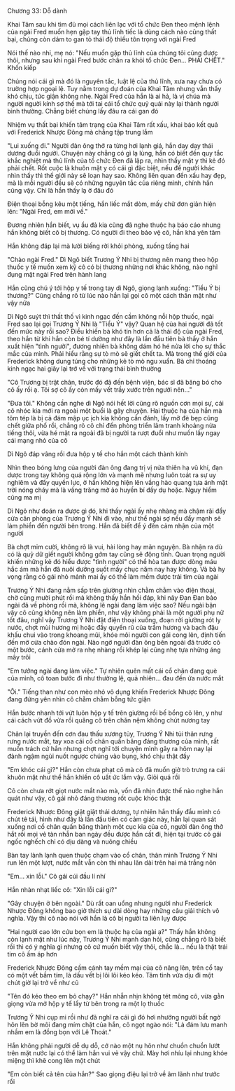 




Chương 33: Dỗ dành

Khai Tâm sau khi tìm đủ mọi cách liên lạc với tổ chức Đen theo mệnh lệnh của ngài Fred muốn hẹn gặp tay thủ lĩnh tiếc là dùng cách nào cũng thất bại, chúng còn dám to gan tỏ thái độ thiếu tôn trọng với ngài Fred

Nói thế nào nhỉ, mẹ nó: "Nếu muốn gặp thủ lĩnh của chúng tôi cũng được thôi, nhưng sau khi ngài Fred bước chân ra khỏi tổ chức Đen... PHẢI CHẾT." Khốn kiếp

Chúng nói cái gì mà đó là nguyên tắc, luật lệ của thủ lĩnh, xưa nay chưa có trường hợp ngoại lệ. Tuy nằm trong dự đoán của Khai Tâm nhưng vẫn thấy khó chịu, tức giận không nhẹ. Ngài Fred của hắn là ai hả, là vị chúa mà người người kính sợ thế mà tới tai cái tổ chức quỷ quái này lại thành người bình thường. Chẳng biết chúng lấy đâu ra cái gan đó

Nhiệm vụ thất bại khiến tâm trạng của Khai Tâm rất xấu, khai báo kết quả với Frederick Nhược Đông mà chẳng tập trung lắm

"Lui xuống đi." Người đàn ông thở ra từng hơi lạnh giá, hắn day day thái dương đuổi người. Chuyện này chẳng có gì lạ lùng, hắn có biết đến quy tắc khắc nghiệt mà thủ lĩnh của tổ chức Đen đã lập ra, nhìn thấy mặt y thì kẻ đó phải chết. Rốt cuộc là khuôn mặt y có cái gì đặc biệt, nếu để người khác nhìn thấy thì thế giới này sẽ loạn hay sao. Không liên quan đến xấu hay đẹp, mà là mỗi người đều sẽ có những nguyên tắc của riêng mình, chính hắn cũng vậy. Chỉ là hắn thấy lạ ở đâu đó

Điện thoại bỗng kêu một tiếng, hắn liếc mắt dòm, mấy chữ đơn giản hiện lên: "Ngài Fred, em mới về."

Đương nhiên hắn biết, vụ ẩu đả kia cũng đã nghe thuộc hạ báo cáo nhưng hắn không biết cô bị thương. Có người đi theo bảo vệ cô, hắn khá yên tâm


Hắn không đáp lại mà lười biếng rời khỏi phòng, xuống tầng hai

"Chào ngài Fred." Dì Ngô biết Trương Ý Nhi bị thương nên mang theo hộp thuốc y tế muốn xem kỹ cô có bị thương những nơi khác không, nào nghĩ đụng mặt ngài Fred trên hành lang

Hắn cũng chú ý tới hộp y tế trong tay dì Ngô, giọng lạnh xuống: "Tiểu Ý bị thương?" Cũng chẳng rõ từ lúc nào hắn lại gọi cô một cách thân mật như vậy nữa

Dì Ngô suýt thì thất thố vì kinh ngạc đến cầm không nỗi hộp thuốc, ngài Fred sao lại gọi Trương Ý Nhi là "Tiểu Ý" vậy? Quan hệ của hai người đã tốt đến mức này rồi sao? Điều khiến bà khó tin hơn cả là thái độ của ngài Fred, theo hắn từ khi hắn còn bé tí dường như đây là lần đầu tiên bà thấy ở hắn xuất hiện "tình người", đương nhiên bà không dám hó hé nửa lời cho sự thắc mắc của mình. Phải hiểu rằng sự tò mò sẽ giết chết ta. Mà trong thế giới của Frederick không dung túng cho những kẻ tò mò ngu xuẩn. Bà chỉ thoáng kinh ngạc hai giây lại trở về với trạng thái bình thường

"Cô Trương bị trật chân, trước đó đã đến bệnh viện, bác sĩ đã băng bó cho cô ấy rồi ạ. Tôi sợ cô ấy còn mấy vết trầy xước trên người nên..."

"Đưa tôi." Không cần nghe dì Ngô nói hết lời cũng rõ nguồn cơn mọi sự, cái cô nhóc kia mới ra ngoài một buổi là gây chuyện. Hai thuộc hạ của hắn mà tôm tép là bị cả đám mập ục ịch kia không cần đánh, lấy mỡ đè bẹp cũng chết giữa phố rồi, chẳng rõ cô chỉ đến phòng triển lãm tranh khoảng nửa tiếng thôi, vừa hé mặt ra ngoài đã bị người ta rượt đuổi như muốn lấy ngay cái mạng nhỏ của cô

Dì Ngô đáp vâng rồi đưa hộp y tế cho hắn một cách thành kính

Nhìn theo bóng lưng của người đàn ông đang trị vị nửa thiên hạ vũ khí, đạn dược trong tay không quá rộng lớn và mạnh mẽ nhưng luôn toát ra sự uy nghiêm và đầy quyền lực, ở hắn không hiện lên vầng hào quang tựa ánh mặt trời nóng cháy mà là vầng trăng mờ ảo huyền bí đầy dụ hoặc. Nguy hiểm cũng ma mị

Dì Ngô như đoán ra được gì đó, khi thấy ngài ấy nhẹ nhàng mà chậm rãi đẩy cửa căn phòng của Trương Ý Nhi đi vào, như thể ngài sợ nếu đẩy mạnh sẽ làm phiền đến người bên trong. Hắn đã biết để ý đến cảm nhận của một người

Bà chợt mỉm cười, không rõ là vui, hài lòng hay mãn nguyện. Bà nhận ra dù có là quỷ dữ giết người không gớm tay cũng sẽ động tình. Quan trọng người khiến những kẻ đó hiểu được "tình người" có thể hòa tan được dòng máu hắc ám mà hắn đã nuôi dưỡng suốt mấy chục năm nay hay không. Và bà hy vọng rằng cô gái nhỏ mảnh mai ấy có thể làm mềm được trái tim của ngài

Trương Ý Nhi đang nằm sấp trên giường nhìn chằm chằm vào điện thoại, chờ cũng mười phút rồi mà không thấy hắn hồi đáp, khi nãy Đan Đan bảo ngài đã về phòng rồi mà, không lẽ ngài đang làm việc sao? Nếu ngài bận vậy cô cũng không nên làm phiền, như vậy không phải là một người phụ nữ tốt đâu, nghĩ vậy Trương Ý Nhi đặt điện thoại xuống, đoạn rời giường rót ly nước, chợt mùi hương mị hoặc đầy quyến rũ của trầm hương và bạch đậu khấu chui vào trong khoang mũi, khóe môi người con gái cong lên, định tiến đến mở cửa chào đón ngài. Nào ngờ người đàn ông bên ngoài đã trước cô một bước, cánh cửa mở ra nhẹ nhàng rồi khép lại cũng nhẹ tựa những áng mây trôi


"Em tưởng ngài đang làm việc." Tự nhiên quên mất cái cổ chân đang què của mình, cô toan bước đi như thường lệ, quả nhiên... đau đến ứa nước mắt

"Ôi." Tiếng than như con mèo nhỏ vô dụng khiến Frederick Nhược Đông đang đứng yên nhìn cô chằm chằm bỗng tức giận

Hắn bước nhanh tới vứt luôn hộp y tế trên giường rồi bế bổng cô lên, y như cái cách vứt đồ vừa rồi quăng cô trên chăn nệm không chút nương tay

Chân lại truyền đến cơn đau thấu xương tủy, Trương Ý Nhi tủi thân rưng rưng nước mắt, tay xoa cái cổ chân quấn băng đáng thương của mình, rất muốn trách cứ hắn nhưng chợt nghĩ tới chuyện mình gây ra hôm nay lại đành ngậm ngùi nuốt ngược chúng vào bụng, khó chịu thật đấy

"Em khóc cái gì?" Hắn còn chưa phạt cô mà cô đã muốn giở trò trưng ra cái khuôn mặt như thể hắn khiến cô uất ức lắm vậy. Giỏi quá rồi

Cô còn chưa rớt giọt nước mắt nào mà, vốn đã nhịn được thế nào nghe hắn quát như vậy, cô gái nhỏ đáng thương rốt cuộc khóc thật

Frederick Nhược Đông giật giật thái dương, tự nhiên hắn thấy đầu mình có chút tê tái, hình như đây là lần đầu tiên có cảm giác này, hắn lại quan sát xuống nơi cổ chân quấn băng thành một cục kia của cô, người đàn ông thở hắt rồi mọi vẻ tàn nhẫn ban ngày đều được hắn cất đi, hiện tại trước cô gái ngốc nghếch chỉ có dịu dàng và nuông chiều

Bàn tay lành lạnh quen thuộc chạm vào cổ chân, thân mình Trương Ý Nhi run lên một lượt, nước mắt vẫn còn thi nhau lăn dài trên hai má trắng nõn

"Em... xin lỗi." Cô gái cúi đầu lí nhí

Hắn nhàn nhạt liếc cô: "Xin lỗi cái gì?"


"Gây chuyện ở bên ngoài." Dù rất oan uổng nhưng người như Frederick Nhược Đông không bao giờ thích sự dài dòng hay những câu giải thích vô nghĩa. Vậy thì cô nào nói với hắn là cô bị người ta liên lụy được

"Hai người cao lớn cứu bọn em là thuộc hạ của ngài ạ?" Thấy hắn không còn lạnh mặt như lúc nãy, Trương Ý Nhi mạnh dạn hỏi, cũng chẳng rõ là biết rồi thì có ý nghĩa gì nhưng cô cứ muốn biết vậy thôi, chắc là... nếu là thật trái tim cô ấm áp hơn

Frederick Nhược Đông cầm cánh tay mềm mại của cô nâng lên, trên cổ tay có một vết bầm tím, là dấu vết bị lôi lôi kéo kéo. Tâm tình vừa dịu đi một chút giờ lại trở về như cũ

"Tên đó kéo theo em bỏ chạy?" Hắn nhẫn nhịn không tét mông cô, vừa gằn giọng vừa mở hộp y tế lấy từ bên trong ra một lọ thuốc

Trương Ý Nhi cụp mi rồi như đã nghĩ ra cái gì đó hơi nhướng người bất ngờ hôn lên bờ môi đang mím chặt của hắn, cô ngọt ngào nói: "Là đám lưu manh nhầm em là đồng bọn với Lê Thoát."

Hắn không phải người dễ dụ dỗ, cớ nào một nụ hôn như chuồn chuồn lướt trên mặt nước lại có thể làm hắn vui vẻ vậy chứ. Mày hơi nhíu lại nhưng khóe miệng thì khẽ cong lên một chút

"Em còn biết cả tên của hắn?" Sao giọng điệu lại trở về âm lãnh như trước rồi




